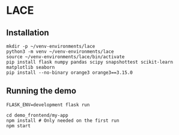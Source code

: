 # LACE

## Installation

```shell
mkdir -p ~/venv-environments/lace
python3 -m venv ~/venv-environments/lace
source ~/venv-environments/lace/bin/activate
pip install flask numpy pandas scipy snapshottest scikit-learn matplotlib seaborn
pip install --no-binary orange3 orange3==3.15.0
```

## Running the demo

```shell
FLASK_ENV=development flask run
```

```shell
cd demo_frontend/my-app
npm install # Only needed on the first run
npm start
```
